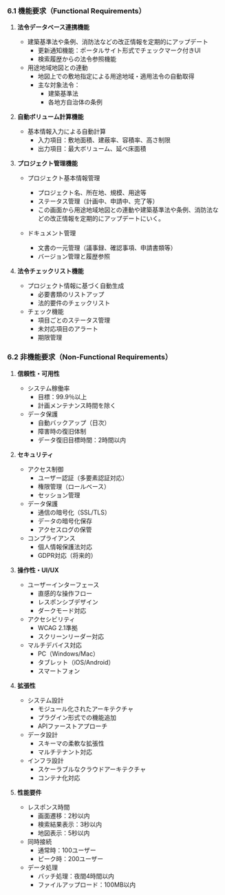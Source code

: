 ### 6.1 機能要求（Functional Requirements）

1. **法令データベース連携機能**
    - 建築基準法や条例、消防法などの改正情報を定期的にアップデート
        - 更新通知機能：ポータルサイト形式でチェックマーク付きUI
        - 検索履歴からの法令参照機能
    - 用途地域地図との連動
        - 地図上での敷地指定による用途地域・適用法令の自動取得
        - 主な対象法令：
            - 建築基準法
            - 各地方自治体の条例

2. **自動ボリューム計算機能**
    - 基本情報入力による自動計算
        - 入力項目：敷地面積、建蔽率、容積率、高さ制限
        - 出力項目：最大ボリューム、延べ床面積


3. **プロジェクト管理機能**
    - プロジェクト基本情報管理
        - プロジェクト名、所在地、規模、用途等
        - ステータス管理（計画中、申請中、完了等）
        - この画面から用途地域地図との連動や建築基準法や条例、消防法などの改正情報を定期的にアップデートにいく。

    - ドキュメント管理
        - 文書の一元管理（議事録、確認事項、申請書類等）
        - バージョン管理と履歴参照


4. **法令チェックリスト機能**
    - プロジェクト情報に基づく自動生成
        - 必要書類のリストアップ
        - 法的要件のチェックリスト
    - チェック機能
        - 項目ごとのステータス管理
        - 未対応項目のアラート
        - 期限管理



### 6.2 非機能要求（Non-Functional Requirements）

1. **信頼性・可用性**
    - システム稼働率
        - 目標：99.9％以上
        - 計画メンテナンス時間を除く
    - データ保護
        - 自動バックアップ（日次）
        - 障害時の復旧体制
        - データ復旧目標時間：2時間以内

2. **セキュリティ**
    - アクセス制御
        - ユーザー認証（多要素認証対応）
        - 権限管理（ロールベース）
        - セッション管理
    - データ保護
        - 通信の暗号化（SSL/TLS）
        - データの暗号化保存
        - アクセスログの保管
    - コンプライアンス
        - 個人情報保護法対応
        - GDPR対応（将来的）

3. **操作性・UI/UX**
    - ユーザーインターフェース
        - 直感的な操作フロー
        - レスポンシブデザイン
        - ダークモード対応
    - アクセシビリティ
        - WCAG 2.1準拠
        - スクリーンリーダー対応
    - マルチデバイス対応
        - PC（Windows/Mac）
        - タブレット（iOS/Android）
        - スマートフォン

4. **拡張性**
    - システム設計
        - モジュール化されたアーキテクチャ
        - プラグイン形式での機能追加
        - APIファーストアプローチ
    - データ設計
        - スキーマの柔軟な拡張性
        - マルチテナント対応
    - インフラ設計
        - スケーラブルなクラウドアーキテクチャ
        - コンテナ化対応

5. **性能要件**
    - レスポンス時間
        - 画面遷移：2秒以内
        - 検索結果表示：3秒以内
        - 地図表示：5秒以内
    - 同時接続
        - 通常時：100ユーザー
        - ピーク時：200ユーザー
    - データ処理
        - バッチ処理：夜間4時間以内
        - ファイルアップロード：100MB以内